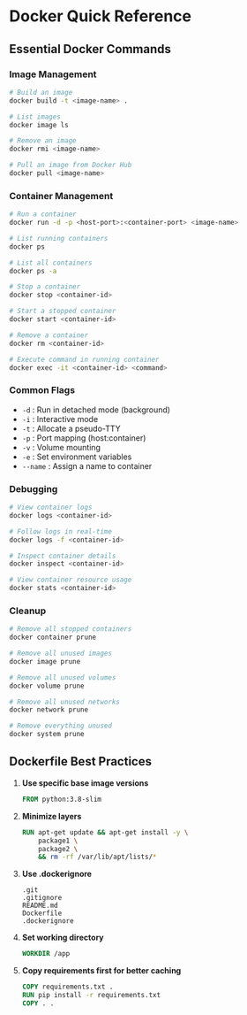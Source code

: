 # Docker Quick Reference

## Essential Docker Commands

### Image Management
```bash
# Build an image
docker build -t <image-name> .

# List images
docker image ls

# Remove an image
docker rmi <image-name>

# Pull an image from Docker Hub
docker pull <image-name>
```

### Container Management
```bash
# Run a container
docker run -d -p <host-port>:<container-port> <image-name>

# List running containers
docker ps

# List all containers
docker ps -a

# Stop a container
docker stop <container-id>

# Start a stopped container
docker start <container-id>

# Remove a container
docker rm <container-id>

# Execute command in running container
docker exec -it <container-id> <command>
```

### Common Flags
- `-d` : Run in detached mode (background)
- `-i` : Interactive mode
- `-t` : Allocate a pseudo-TTY
- `-p` : Port mapping (host:container)
- `-v` : Volume mounting
- `-e` : Set environment variables
- `--name` : Assign a name to container

### Debugging
```bash
# View container logs
docker logs <container-id>

# Follow logs in real-time
docker logs -f <container-id>

# Inspect container details
docker inspect <container-id>

# View container resource usage
docker stats <container-id>
```

### Cleanup
```bash
# Remove all stopped containers
docker container prune

# Remove all unused images
docker image prune

# Remove all unused volumes
docker volume prune

# Remove all unused networks
docker network prune

# Remove everything unused
docker system prune
```

## Dockerfile Best Practices

1. **Use specific base image versions**
   ```dockerfile
   FROM python:3.8-slim
   ```

2. **Minimize layers**
   ```dockerfile
   RUN apt-get update && apt-get install -y \
       package1 \
       package2 \
       && rm -rf /var/lib/apt/lists/*
   ```

3. **Use .dockerignore**
   ```
   .git
   .gitignore
   README.md
   Dockerfile
   .dockerignore
   ```

4. **Set working directory**
   ```dockerfile
   WORKDIR /app
   ```

5. **Copy requirements first for better caching**
   ```dockerfile
   COPY requirements.txt .
   RUN pip install -r requirements.txt
   COPY . .
   ```
